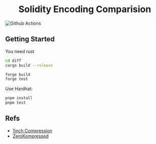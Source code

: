 # <h1 align="center"> Solidity Encoding Comparision </h1>

![Github Actions](https://github.com/coolcode/solidity-compression-decompression/workflows/CI/badge.svg)

## Getting Started

You need rust

```sh
cd diff
cargo build --release
```

```sh
forge build
forge test
```

Use Hardhat:

```sh
pnpm install
pnpm test
```

## Refs

- [1inch Compression](https://github.com/1inch/calldata-compressor)
- [ZeroKompressed](https://github.com/clabby/op-kompressor)